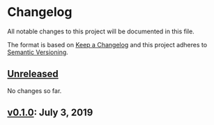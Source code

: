 # Changelog

All notable changes to this project will be documented in this file.

The format is based on [Keep a Changelog](http://keepachangelog.com/en/1.0.0/)
and this project adheres to [Semantic Versioning](http://semver.org/spec/v2.0.0.html).

## [Unreleased]

No changes so far.

## [v0.1.0]: July 3, 2019

[Unreleased]: https://github.com/julian7/redact
[v0.1.0]: https://github.com/julian7/redact/releases/tag/v0.1.0
